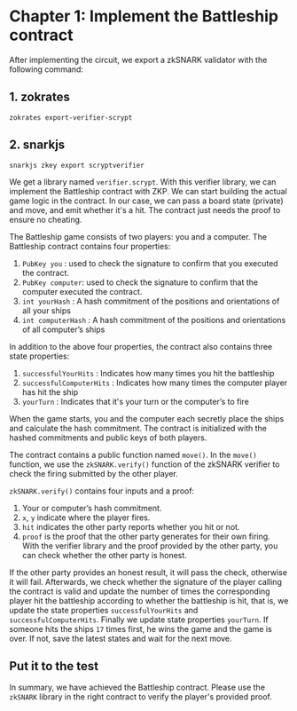 # Chapter 1: Implement the Battleship contract

After implementing the circuit, we export a zkSNARK validator with the following command:

## 1. zokrates

```
zokrates export-verifier-scrypt
```

## 2. snarkjs

```
snarkjs zkey export scryptverifier
```

We get a library named `verifier.scrypt`. With this verifier library, we can implement the Battleship contract with ZKP. We can start building the actual game logic in the contract. In our case, we can pass a board state (private) and move, and emit whether it's a hit. The contract just needs the proof to ensure no cheating.


The Battleship game consists of two players: you and a computer. The Battleship contract contains four properties:

1. `PubKey you` :  used to check the signature to confirm that you executed the contract.
2. `PubKey computer`: used to check the signature to confirm that the computer executed the contract.
3. `int yourHash` : A hash commitment of the positions and orientations of all your ships
4. `int computerHash` : A hash commitment of the positions and orientations of all computer’s ships

In addition to the above four properties, the contract also contains three state properties:

1. `successfulYourHits` : Indicates how many times you hit the battleship
2. `successfulComputerHits` : Indicates how many times the computer player has hit the ship
3. `yourTurn` : Indicates that it's your turn or the computer’s to fire


When the game starts, you and the computer each secretly place the ships and calculate the hash commitment. The contract is initialized with the hashed commitments and public keys of both players.


The contract contains a public function named `move()`. In the `move()` function, we use the `zkSNARK.verify()` function of the zkSNARK verifier to check the firing submitted by the other player.


`zkSNARK.verify()` contains four inputs and a proof:


1. Your or computer’s hash commitment.
2. `x`, `y` indicate where the player fires.
3. `hit` indicates the other party reports whether you hit or not.
4. `proof` is the proof that the other party generates for their own firing. With the verifier library and the proof provided by the other party, you can check whether the other party is honest.

If the other party provides an honest result, it will pass the check, otherwise it will fail. Afterwards, we check whether the signature of the player calling the contract is valid and update the number of times the corresponding player hit the battleship according to whether the battleship is hit, that is, we update the state properties `successfulYourHits` and `successfulComputerHits`. Finally we update state properties `yourTurn`. If someone hits the ships `17` times first, he wins the game and the game is over. If not, save the latest states and wait for the next move.


## Put it to the test


In summary, we have achieved the Battleship contract. Please use the `zkSNARK` library in the right contract to verify the player's provided proof.



